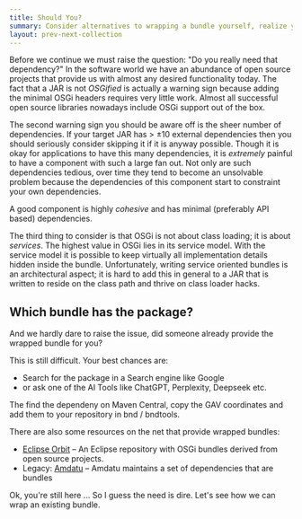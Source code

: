 ```yaml
---
title: Should You?
summary: Consider alternatives to wrapping a bundle yourself, realize you do incur a long term technical debt.
layout: prev-next-collection
---
```


Before we continue we must raise the question: "Do you really need that dependency?" In the software world we have an abundance of open source projects that provide us with almost any desired functionality today. The fact that a JAR is not _OSGified_ is actually a warning sign because adding the minimal OSGi headers requires very little work. Almost all successful open source libraries nowadays include OSGi support out of the box.  

The second warning sign you should be aware off is the sheer number of dependencies. If your target JAR has > ±10 external dependencies then you should seriously consider skipping it if it is anyway possible. Though it is okay for applications to have this many dependencies, it is _extremely_ painful to have a component with such a large fan out. Not only are such dependencies tedious, over time they tend to become an unsolvable problem because the dependencies of this component start to constraint your own dependencies. 

A good component is highly _cohesive_ and has minimal (preferably API based) dependencies.

The third thing to consider is that OSGi is not about class loading; it is about _services_. The highest value in OSGi lies in its service model. With the service model it is possible to keep virtually all implementation details hidden inside the bundle. Unfortunately, writing service oriented bundles is an architectural aspect; it is hard to add this in general to a JAR that is written to reside on the class path and thrive on class loader hacks.

## Which bundle has the package?

And we hardly dare to raise the issue, did someone already provide the wrapped bundle for you? 

This is still difficult. Your best chances are:

- Search for the package in a Search engine like Google
- or ask one of the AI Tools like ChatGPT, Perplexity, Deepseek etc.

The find the dependeny on Maven Central, copy the GAV coordinates and add them to your repository in bnd / bndtools.

There are also some resources on the net that provide wrapped bundles:

* [Eclipse Orbit](http://www.eclipse.org/orbit) – An Eclipse repository with OSGi bundles derived from open source projects.
* Legacy: [Amdatu](https://repository.amdatu.org/) – Amdatu maintains a set of dependencies that are bundles

Ok, you're still here ... So I guess the need is dire. Let's see how we can wrap an existing bundle.

[-conditionalpackage]: http://bnd.bndtools.org/instructions/conditionalpackage.html
[133 Service Loader Mediator Specification]: http://blog.osgi.org/2013/02/javautilserviceloader-in-osgi.html
[semanticaly versioned]: http://bnd.bndtools.org/chapters/170-versioning.html 
[135.3 osgi.contract Namespace]: http://blog.osgi.org/2013/08/osgi-contracts-wonkish.html
[BSD style license]: http://dom4j.sourceforge.net/dom4j-1.6.1/license.html
[supernodes of small worlds]: https://en.wikipedia.org/wiki/Small-world_network
[OSGiSemVer]: https://www.osgi.org/wp-content/uploads/SemanticVersioning.pdf
[osgi.enroute.examples.wrapping.dom4j.adapter]: https://github.com/osgi/osgi.enroute.examples/tree/485624f6cb66df91f668d6eb9a5c8e491312c8c4/osgi.enroute.examples.wrapping.dom4j.adapter